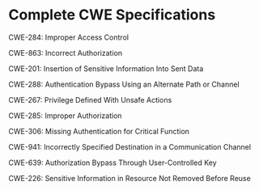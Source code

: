 

# Complete CWE Specifications

CWE-284: Improper Access Control

CWE-863: Incorrect Authorization

CWE-201: Insertion of Sensitive Information Into Sent Data

CWE-288: Authentication Bypass Using an Alternate Path or Channel

CWE-267: Privilege Defined With Unsafe Actions

CWE-285: Improper Authorization

CWE-306: Missing Authentication for Critical Function

CWE-941: Incorrectly Specified Destination in a Communication Channel

CWE-639: Authorization Bypass Through User-Controlled Key

CWE-226: Sensitive Information in Resource Not Removed Before Reuse